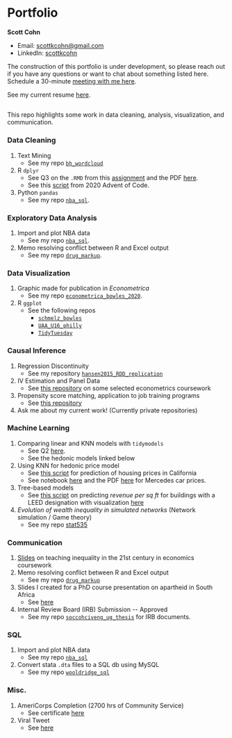 # Portfolio
**Scott Cohn**

- Email: [scottkcohn@gmail.com](mailto:scottkcohn@gmail.com?subject=[GitHub]%20Portfolio)
- LinkedIn: [scottkcohn](https://www.linkedin.com/in/scottkcohn/)

The construction of this portfolio is under development, so please reach out if you have any questions or want to chat about something listed here. Schedule a 30-minute [meeting with me here](https://calendly.com/scottkcohn).

See my current resume [here](https://github.com/scottcohn97/Portfolio/blob/main/scottcohn_resume.pdf).

## 

This repo highlights some work in data cleaning, analysis, visualization, and communication.

### Data Cleaning

1. Text Mining
    - See my repo [`bh_wordcloud`](https://github.com/scottcohn97/bh_wordcloud)
2. R `dplyr`
    - See Q3 on the `.RMD` from this [assignment](https://github.com/scottcohn97/datamining_pset/blob/main/exercise01/ex01.Rmd) and the PDF [here](https://github.com/scottcohn97/datamining_pset/blob/main/exercise01/ex01.pdf).
    - See this [script](https://github.com/scottcohn97/advent2020/blob/main/advent2020_04.R) from 2020 Advent of Code.
3. Python `pandas`
    - See my repo [`nba_sql`](https://github.com/scottcohn97/nba_sql/blob/main/nba-sql.ipynb).


### Exploratory Data Analysis

1. Import and plot NBA data
    - See my repo [`nba_sql`](https://github.com/scottcohn97/nba_sql/blob/main/nba-sql.ipynb).
2. Memo resolving conflict between R and Excel output
    - See my repo [`drug_markup`](https://github.com/scottcohn97/drug_markup).

### Data Visualization

1. Graphic made for publication in *Econometrica*
    - See my repo [`econometrica_bowles_2020`](https://github.com/scottcohn97/econometrica_bowles_2020).
2. R `ggplot`
    - See the following repos
      + [`schmelz_bowles`](https://github.com/scottcohn97/schmelz_bowles/blob/main/bowles_schmelz.ipynb)
      + [`UAA_U16_philly`](https://github.com/scottcohn97/UAA_U16_philly)
      + [`TidyTuesday`](https://github.com/scottcohn97/TidyTuesday/tree/main/Oct_29_squirrels)
  
### Causal Inference

1. Regression Discontinuity
    - See my repository [`hansen2015_RDD_replication`](https://github.com/scottcohn97/hansen2015_RDD_replication/blob/main/Code/hansen_rdd.md)
2. IV Estimation and Panel Data
    - See [this repository](https://github.com/scottcohn97/econometrics_eco394m) on some selected econometrics coursework
3. Propensity score matching, application to job training programs
    - See [this repository](https://github.com/scottcohn97/abadie_replication)
4. Ask me about my current work! (Currently private repositories)
    
### Machine Learning

1. Comparing linear and KNN models with `tidymodels`
    - See Q2 [here](https://github.com/scottcohn97/datamining_pset/blob/main/exercise02/ex02.md).
    - See the hedonic models linked below
2. Using KNN for hedonic price model
    - See [this script](https://github.com/scottcohn97/datamining_pset/blob/main/exercise03/california_housing.R) for prediction of housing prices in California
    - See notebook [here](https://github.com/scottcohn97/datamining_pset/blob/main/exercise01/knn_price.ipynb) and the PDF [here](https://github.com/scottcohn97/datamining_pset/blob/main/exercise01/ex01.pdf) for Mercedes car prices. 
3. Tree-based models 
    - See [this script](https://github.com/scottcohn97/datamining_pset/blob/main/exercise03/greenbuildings.R) on predicting *revenue per sq ft* for buildings with a LEED designation with visualization [here](https://github.com/scottcohn97/datamining_pset/blob/main/exercise03/ex03.md)
4. *Evolution of wealth inequality in simulated networks* (Network simulation / Game theory)
    - See my repo [stat535](https://github.com/scottcohn97/stat535)

### Communication

1. [Slides](https://slides.com/simondhalliday/teaching_inequality) on teaching inequality in the 21st century in economics coursework
3. Memo resolving conflict between R and Excel output
    - See my repo [`drug_markup`](https://github.com/scottcohn97/drug_markup)
4. Slides I created for a PhD course presentation on apartheid in South Africa
    - See [here](https://github.com/scottcohn97/ec700/blob/main/Ec700_SA_Labor_Slides.pdf)
5. Internal Review Board (IRB) Submission -- Approved
    - See my repo [`soccohciveng_ug_thesis`](https://github.com/scottcohn97/soccohciveng_ug_thesis/tree/master/Appendix) for IRB documents.

### SQL

1. Import and plot NBA data
    - See my repo [`nba_sql`](https://github.com/scottcohn97/nba_sql/blob/main/nba-sql.ipynb)
2. Convert stata `.dta` files to a SQL db using MySQL
    - See my repo [`wooldridge_sql`](https://github.com/scottcohn97/wooldridge_sql)
 
### Misc.

1. AmeriCorps Completion (2700 hrs of Community Service)
    - See certificate [here](https://github.com/scottcohn97/AmeriCorpsCert/blob/main/AmeriCorpsCertificiate.pdf)
2. Viral Tweet
    - See [here](https://twitter.com/ScottCohn97/status/1309705217458479104?s=20)
